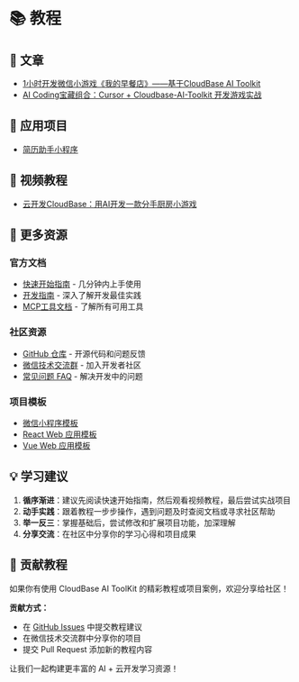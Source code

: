 # 📚 教程

## 📄 文章
- [1小时开发微信小游戏《我的早餐店》——基于CloudBase AI Toolkit](https://cloud.tencent.com/developer/article/2532595)
- [AI Coding宝藏组合：Cursor + Cloudbase-AI-Toolkit 开发游戏实战](https://juejin.cn/post/7518783423277695028#comment)

## 📱 应用项目
- [简历助手小程序](https://gitcode.com/qq_33681891/resume_template)

## 🎥 视频教程
- [云开发CloudBase：用AI开发一款分手厨房小游戏](https://www.bilibili.com/video/BV1v5KAzwEf9/)

## 🚀 更多资源

### 官方文档
- [快速开始指南](./getting-started) - 几分钟内上手使用
- [开发指南](./development) - 深入了解开发最佳实践
- [MCP工具文档](./mcp-tools) - 了解所有可用工具

### 社区资源
- [GitHub 仓库](https://github.com/TencentCloudBase/CloudBase-AI-ToolKit) - 开源代码和问题反馈
- [微信技术交流群](./faq#技术交流群) - 加入开发者社区
- [常见问题 FAQ](./faq) - 解决开发中的问题

### 项目模板
- [微信小程序模板](./templates#微信小程序--云开发模板)
- [React Web 应用模板](./templates#react-web-应用--云开发模板)
- [Vue Web 应用模板](./templates#vue-web-应用--云开发模板)

## 💡 学习建议

1. **循序渐进**：建议先阅读快速开始指南，然后观看视频教程，最后尝试实战项目
2. **动手实践**：跟着教程一步步操作，遇到问题及时查阅文档或寻求社区帮助
3. **举一反三**：掌握基础后，尝试修改和扩展项目功能，加深理解
4. **分享交流**：在社区中分享你的学习心得和项目成果

## 🤝 贡献教程

如果你有使用 CloudBase AI ToolKit 的精彩教程或项目案例，欢迎分享给社区！

**贡献方式：**
- 在 [GitHub Issues](https://github.com/TencentCloudBase/CloudBase-AI-ToolKit/issues) 中提交教程建议
- 在微信技术交流群中分享你的项目
- 提交 Pull Request 添加新的教程内容

让我们一起构建更丰富的 AI + 云开发学习资源！ 
